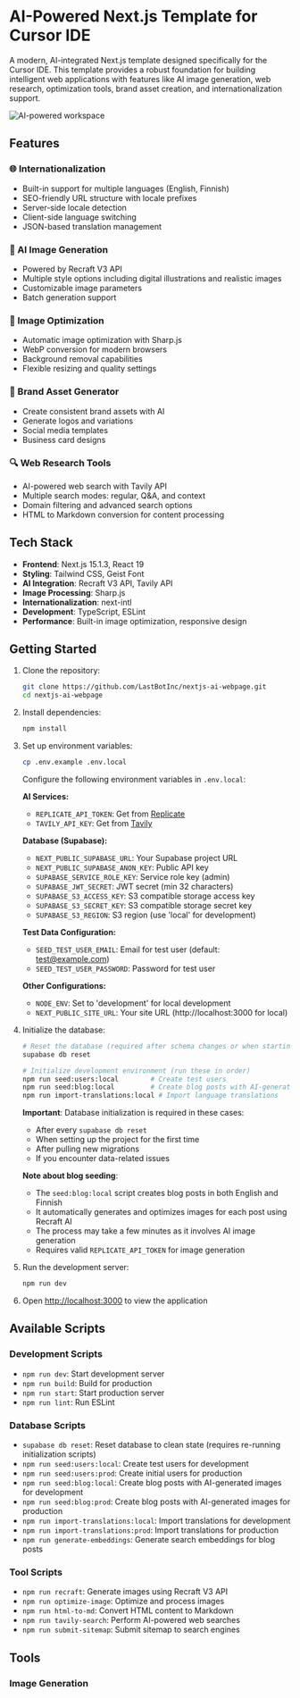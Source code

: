# AI-Powered Next.js Template for Cursor IDE

A modern, AI-integrated Next.js template designed specifically for the Cursor IDE. This template provides a robust foundation for building intelligent web applications with features like AI image generation, web research, optimization tools, brand asset creation, and internationalization support.

![AI-powered workspace](public/images/home/hero.webp)

## Features

### 🌐 Internationalization
- Built-in support for multiple languages (English, Finnish)
- SEO-friendly URL structure with locale prefixes
- Server-side locale detection
- Client-side language switching
- JSON-based translation management

### 🎨 AI Image Generation
- Powered by Recraft V3 API
- Multiple style options including digital illustrations and realistic images
- Customizable image parameters
- Batch generation support

### 🔧 Image Optimization
- Automatic image optimization with Sharp.js
- WebP conversion for modern browsers
- Background removal capabilities
- Flexible resizing and quality settings

### 🎯 Brand Asset Generator
- Create consistent brand assets with AI
- Generate logos and variations
- Social media templates
- Business card designs

### 🔍 Web Research Tools
- AI-powered web search with Tavily API
- Multiple search modes: regular, Q&A, and context
- Domain filtering and advanced search options
- HTML to Markdown conversion for content processing

## Tech Stack

- **Frontend**: Next.js 15.1.3, React 19
- **Styling**: Tailwind CSS, Geist Font
- **AI Integration**: Recraft V3 API, Tavily API
- **Image Processing**: Sharp.js
- **Internationalization**: next-intl
- **Development**: TypeScript, ESLint
- **Performance**: Built-in image optimization, responsive design

## Getting Started

1. Clone the repository:
   ```bash
   git clone https://github.com/LastBotInc/nextjs-ai-webpage.git
   cd nextjs-ai-webpage
   ```

2. Install dependencies:
   ```bash
   npm install
   ```

3. Set up environment variables:
   ```bash
   cp .env.example .env.local
   ```
   Configure the following environment variables in `.env.local`:

   **AI Services:**
   - `REPLICATE_API_TOKEN`: Get from [Replicate](https://replicate.com)
   - `TAVILY_API_KEY`: Get from [Tavily](https://tavily.com)

   **Database (Supabase):**
   - `NEXT_PUBLIC_SUPABASE_URL`: Your Supabase project URL
   - `NEXT_PUBLIC_SUPABASE_ANON_KEY`: Public API key
   - `SUPABASE_SERVICE_ROLE_KEY`: Service role key (admin)
   - `SUPABASE_JWT_SECRET`: JWT secret (min 32 characters)
   - `SUPABASE_S3_ACCESS_KEY`: S3 compatible storage access key
   - `SUPABASE_S3_SECRET_KEY`: S3 compatible storage secret key
   - `SUPABASE_S3_REGION`: S3 region (use 'local' for development)

   **Test Data Configuration:**
   - `SEED_TEST_USER_EMAIL`: Email for test user (default: test@example.com)
   - `SEED_TEST_USER_PASSWORD`: Password for test user

   **Other Configurations:**
   - `NODE_ENV`: Set to 'development' for local development
   - `NEXT_PUBLIC_SITE_URL`: Your site URL (http://localhost:3000 for local)

4. Initialize the database:
   ```bash
   # Reset the database (required after schema changes or when starting fresh)
   supabase db reset

   # Initialize development environment (run these in order)
   npm run seed:users:local        # Create test users
   npm run seed:blog:local         # Create blog posts with AI-generated images
   npm run import-translations:local # Import language translations
   ```

   **Important**: Database initialization is required in these cases:
   - After every `supabase db reset`
   - When setting up the project for the first time
   - After pulling new migrations
   - If you encounter data-related issues

   **Note about blog seeding**:
   - The `seed:blog:local` script creates blog posts in both English and Finnish
   - It automatically generates and optimizes images for each post using Recraft AI
   - The process may take a few minutes as it involves AI image generation
   - Requires valid `REPLICATE_API_TOKEN` for image generation

5. Run the development server:
   ```bash
   npm run dev
   ```

6. Open [http://localhost:3000](http://localhost:3000) to view the application

## Available Scripts

### Development Scripts
- `npm run dev`: Start development server
- `npm run build`: Build for production
- `npm run start`: Start production server
- `npm run lint`: Run ESLint

### Database Scripts
- `supabase db reset`: Reset database to clean state (requires re-running initialization scripts)
- `npm run seed:users:local`: Create test users for development
- `npm run seed:users:prod`: Create initial users for production
- `npm run seed:blog:local`: Create blog posts with AI-generated images for development
- `npm run seed:blog:prod`: Create blog posts with AI-generated images for production
- `npm run import-translations:local`: Import translations for development
- `npm run import-translations:prod`: Import translations for production
- `npm run generate-embeddings`: Generate search embeddings for blog posts

### Tool Scripts
- `npm run recraft`: Generate images using Recraft V3 API
- `npm run optimize-image`: Optimize and process images
- `npm run html-to-md`: Convert HTML content to Markdown
- `npm run tavily-search`: Perform AI-powered web searches
- `npm run submit-sitemap`: Submit sitemap to search engines

## Tools

### Image Generation
